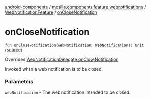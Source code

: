 [android-components](../../index.md) / [mozilla.components.feature.webnotifications](../index.md) / [WebNotificationFeature](index.md) / [onCloseNotification](./on-close-notification.md)

# onCloseNotification

`fun onCloseNotification(webNotification: `[`WebNotification`](../../mozilla.components.concept.engine.webnotifications/-web-notification/index.md)`): `[`Unit`](https://kotlinlang.org/api/latest/jvm/stdlib/kotlin/-unit/index.html) [(source)](https://github.com/mozilla-mobile/android-components/blob/master/components/feature/webnotifications/src/main/java/mozilla/components/feature/webnotifications/WebNotificationFeature.kt#L76)

Overrides [WebNotificationDelegate.onCloseNotification](../../mozilla.components.concept.engine.webnotifications/-web-notification-delegate/on-close-notification.md)

Invoked when a web notification is to be closed.

### Parameters

`webNotification` - The web notification intended to be closed.
